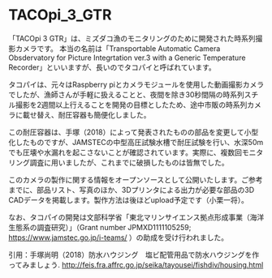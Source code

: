 # TACOpi_3_GTR
「TACOpi 3 GTR」は、ミズダコ漁のモニタリングのために開発された時系列撮影カメラです。
本当の名前は「Transportable Automatic Camera Obsdervatory for Picture Integrtation ver.3 with a Generic Temperature Recorder」といいますが、長いのでタコパイと呼ばれています。

タコパイは、元々はRaspberry piとカメラモジュールを使用した動画撮影カメラでしたが、漁師さんが手軽に扱えることと、夜間を除き30秒間隔の時系列スチル撮影を2週間以上行えることを開発の目標としたため、途中市販の時系列カメラに載せ替え、耐圧容器も簡便化しました。

この耐圧容器は、手塚（2018）によって発表されたものの部品を変更して小型化したものですが、JAMSTECの中型高圧試験水槽で耐圧試験を行い、水深50mでも圧壊や水漏れを起こさないことが確認されています。実際に、複数回モニタリング調査に用いましたが、これまでに破損したものは皆無でした。

このカメラの製作に関する情報をオープンソースとして公開いたします。ご参考までに、部品リスト、写真のほか、3Dプリンタによる出力が必要な部品の3D CADデータを掲載します。製作方法は後ほどupload予定です（小栗一将）。

なお、タコパイの開発は文部科学省「東北マリンサイエンス拠点形成事業（海洋生態系の調査研究）」（Grant number JPMXD1111105259; https://www.jamstec.go.jp/i-teams/ ）の助成を受け行われました。

引用：手塚尚明（2018）防水ハウジング　塩ビ配管用品で防水ハウジングを作ってみましょう. http://feis.fra.affrc.go.jp/seika/tayousei/fishdiv/housing.html
